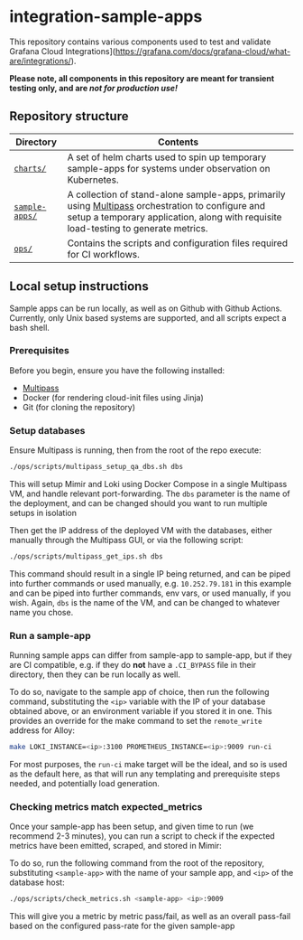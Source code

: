 # integration-sample-apps

This repository contains various components used to test and validate Grafana Cloud Integrations](https://grafana.com/docs/grafana-cloud/what-are/integrations/).

**Please note, all components in this repository are meant for transient testing only, and are _not for production use!_**

## Repository structure
| Directory             | Contents          |
|-----------------------|-------------------|
|[`charts/`](charts/) | A set of helm charts used to spin up temporary sample-apps for systems under observation on Kubernetes. |
|[`sample-apps/`](sample-apps/) | A collection of stand-alone sample-apps, primarily using [Multipass](https://multipass.run/) orchestration to configure and setup a temporary application, along with requisite load-testing to generate metrics. |
|[`ops/`](ops/) | Contains the scripts and configuration files required for CI workflows. |


## Local setup instructions
Sample apps can be run locally, as well as on Github with Github Actions.
Currently, only Unix based systems are supported, and all scripts expect a bash shell.

### Prerequisites

Before you begin, ensure you have the following installed:

- [Multipass](https://multipass.run/)
- Docker (for rendering cloud-init files using Jinja)
- Git (for cloning the repository)

### Setup databases

Ensure Multipass is running, then from the root of the repo execute:
```sh 
./ops/scripts/multipass_setup_qa_dbs.sh dbs
```

This will setup Mimir and Loki using Docker Compose in a single Multipass VM, and handle relevant port-forwarding. The `dbs` parameter is the name of the deployment, and can be changed should you want to run multiple setups in isolation

Then get the IP address of the deployed VM with the databases, either manually through the Multipass GUI, or via the following script:

```sh
./ops/scripts/multipass_get_ips.sh dbs
``` 
This command should result in a single IP being returned, and can be piped into further commands or used manually, e.g. `10.252.79.181` in this example and can be piped into further commands, env vars, or used manually, if you wish. Again, `dbs` is the name of the VM, and can be changed to whatever name you chose.

### Run a sample-app
Running sample apps can differ from sample-app to sample-app, but if they are CI compatible, e.g. if they do **not** have a `.CI_BYPASS` file in their directory, then they can be run locally as well.

To do so, navigate to the sample app of choice, then run the following command, substituting the `<ip>` variable with the IP of your database obtained above, or an environment variable if you stored it in one. 
This provides an override for the make command to set the `remote_write` address for Alloy:

```sh
make LOKI_INSTANCE=<ip>:3100 PROMETHEUS_INSTANCE=<ip>:9009 run-ci
```

For most purposes, the `run-ci` make target will be the ideal, and so is used as the default here, as that will run any templating and prerequisite steps needed, and potentially load generation.

### Checking metrics match expected_metrics

Once your sample-app has been setup, and given time to run (we recommend 2-3 minutes), you can run a script to check if the expected metrics have been emitted, scraped, and stored in Mimir:

To do so, run the following command from the root of the repository, substituting `<sample-app>` with the name of your sample app, and `<ip>` of the database host:
```sh
./ops/scripts/check_metrics.sh <sample-app> <ip>:9009
```

This will give you a metric by metric pass/fail, as well as an overall pass-fail based on the configured pass-rate for the given sample-app